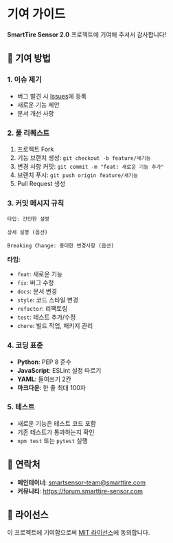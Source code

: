 # 기여 가이드

**SmartTire Sensor 2.0** 프로젝트에 기여해 주셔서 감사합니다! 

## 🤝 기여 방법

### 1. 이슈 제기
- 버그 발견 시 [Issues](https://github.com/Jirehhyeon/SmartTire-SmartSensor-2.0/issues)에 등록
- 새로운 기능 제안
- 문서 개선 사항

### 2. 풀 리퀘스트
1. 프로젝트 Fork
2. 기능 브랜치 생성: `git checkout -b feature/새기능`
3. 변경 사항 커밋: `git commit -m "feat: 새로운 기능 추가"`
4. 브랜치 푸시: `git push origin feature/새기능`
5. Pull Request 생성

### 3. 커밋 메시지 규칙
```
타입: 간단한 설명

상세 설명 (옵션)

Breaking Change: 중대한 변경사항 (옵션)
```

**타입:**
- `feat`: 새로운 기능
- `fix`: 버그 수정
- `docs`: 문서 변경
- `style`: 코드 스타일 변경
- `refactor`: 리팩토링
- `test`: 테스트 추가/수정
- `chore`: 빌드 작업, 패키지 관리

### 4. 코딩 표준
- **Python**: PEP 8 준수
- **JavaScript**: ESLint 설정 따르기
- **YAML**: 들여쓰기 2칸
- **마크다운**: 한 줄 최대 100자

### 5. 테스트
- 새로운 기능은 테스트 코드 포함
- 기존 테스트가 통과하는지 확인
- `npm test` 또는 `pytest` 실행

## 📧 연락처
- **메인테이너**: smartsensor-team@smarttire.com
- **커뮤니티**: https://forum.smarttire-sensor.com

## 📄 라이선스
이 프로젝트에 기여함으로써 [MIT 라이선스](LICENSE)에 동의합니다.